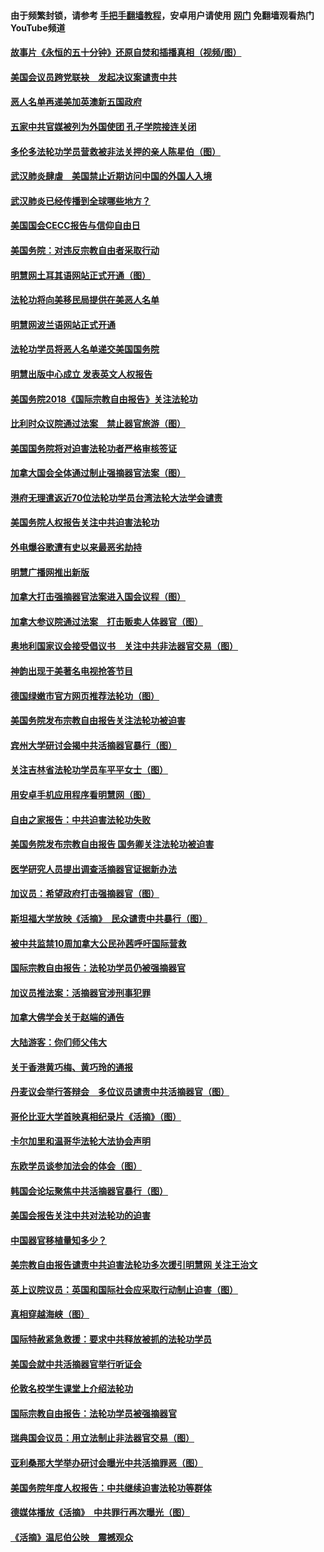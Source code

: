 #### 由于频繁封锁，请参考 [手把手翻墙教程](https://github.com/gfw-breaker/guides/wiki/)，安卓用户请使用 [网门](https://github.com/gfw-breaker/nogfw/blob/master/dl.md?t=01120300) 免翻墙观看热门YouTube频道 

#### [故事片《永恒的五十分钟》还原自焚和插播真相（视频/图）](../pages/245/403409.md?t=01120300) 

#### [美国会议员跨党联袂　发起决议案谴责中共](../pages/245/403005.md?t=01120300) 

#### [恶人名单再递美加英澳新五国政府](../pages/245/402115.md?t=01120300) 

#### [五家中共官媒被列为外国使团  孔子学院接连关闭](../pages/245/401938.md?t=01120300) 

#### [多伦多法轮功学员营救被非法关押的亲人陈星伯（图）](../pages/245/401541.md?t=01120300) 

#### [武汉肺炎肆虐　美国禁止近期访问中国的外国人入境](../pages/245/400610.md?t=01120300) 

#### [武汉肺炎已经传播到全球哪些地方？](../pages/245/400332.md?t=01120300) 

#### [美国国会CECC报告与信仰自由日](../pages/245/398816.md?t=01120300) 

#### [美国务院：对违反宗教自由者采取行动](../pages/245/397346.md?t=01120300) 

#### [明慧网土耳其语网站正式开通（图）](../pages/245/396316.md?t=01120300) 

#### [法轮功将向美移民局提供在美恶人名单](../pages/245/392679.md?t=01120300) 

#### [明慧网波兰语网站正式开通](../pages/245/390689.md?t=01120300) 

#### [法轮功学员将恶人名单递交美国国务院](../pages/245/390336.md?t=01120300) 

#### [明慧出版中心成立 发表英文人权报告](../pages/245/390212.md?t=01120300) 

#### [美国务院2018《国际宗教自由报告》关注法轮功](../pages/245/389073.md?t=01120300) 

#### [比利时众议院通过法案　禁止器官旅游（图）](../pages/245/388490.md?t=01120300) 

#### [美国国务院将对迫害法轮功者严格审核签证](../pages/245/388036.md?t=01120300) 

#### [加拿大国会全体通过制止强摘器官法案（图）](../pages/245/385804.md?t=01120300) 

#### [港府无理遣返近70位法轮功学员台湾法轮大法学会谴责](../pages/245/385663.md?t=01120300) 

#### [美国务院人权报告关注中共迫害法轮功](../pages/245/383923.md?t=01120300) 

#### [外电爆谷歌遭有史以来最恶劣劫持](../pages/245/377269.md?t=01120300) 

#### [明慧广播网推出新版](../pages/245/377179.md?t=01120300) 

#### [加拿大打击强摘器官法案进入国会议程（图）](../pages/245/376558.md?t=01120300) 

#### [加拿大参议院通过法案　打击贩卖人体器官（图）](../pages/245/376340.md?t=01120300) 

#### [奥地利国家议会接受倡议书　关注中共非法器官交易（图）](../pages/245/374450.md?t=01120300) 

#### [神韵出现于美著名电视抢答节目](../pages/245/373890.md?t=01120300) 

#### [德国绿嫩市官方网页推荐法轮功（图）](../pages/245/373870.md?t=01120300) 

#### [美国务院发布宗教自由报告关注法轮功被迫害](../pages/245/368219.md?t=01120300) 

#### [宾州大学研讨会揭中共活摘器官暴行（图）](../pages/245/364359.md?t=01120300) 

#### [关注吉林省法轮功学员车平平女士（图）](../pages/245/361778.md?t=01120300) 

#### [用安卓手机应用程序看明慧网（图）](../pages/245/353679.md?t=01120300) 

#### [自由之家报告：中共迫害法轮功失败](../pages/245/352914.md?t=01120300) 

#### [美国务院发布宗教自由报告 国务卿关注法轮功被迫害](../pages/245/352581.md?t=01120300) 

#### [医学研究人员提出调查活摘器官证据新办法](../pages/245/349164.md?t=01120300) 

#### [加议员：希望政府打击强摘器官（图）](../pages/245/348742.md?t=01120300) 

#### [斯坦福大学放映《活摘》　民众谴责中共暴行（图）](../pages/245/348695.md?t=01120300) 

#### [被中共监禁10周加拿大公民孙茜呼吁国际营救](../pages/245/346830.md?t=01120300) 

#### [国际宗教自由报告：法轮功学员仍被强摘器官](../pages/245/346264.md?t=01120300) 

#### [加议员推法案：活摘器官涉刑事犯罪](../pages/245/345691.md?t=01120300) 

#### [加拿大佛学会关于赵端的通告](../pages/245/344995.md?t=01120300) 

#### [大陆游客：你们师父伟大](../pages/245/345076.md?t=01120300) 

#### [关于香港黄巧梅、黄巧玲的通报](../pages/245/344013.md?t=01120300) 

#### [丹麦议会举行答辩会　多位议员谴责中共活摘器官（图）](../pages/245/338901.md?t=01120300) 

#### [哥伦比亚大学首映真相纪录片《活摘》（图）](../pages/245/338573.md?t=01120300) 

#### [卡尔加里和温哥华法轮大法协会声明](../pages/245/337877.md?t=01120300) 

#### [东欧学员谈参加法会的体会（图）](../pages/245/337572.md?t=01120300) 

#### [韩国会论坛聚焦中共活摘器官暴行（图）](../pages/245/336378.md?t=01120300) 

#### [美国会报告关注中共对法轮功的迫害](../pages/245/336037.md?t=01120300) 

#### [中国器官移植量知多少？](../pages/245/335230.md?t=01120300) 

#### [美宗教自由报告谴责中共迫害法轮功多次援引明慧网 关注王治文](../pages/245/332811.md?t=01120300) 

#### [英上议院议员：英国和国际社会应采取行动制止迫害（图）](../pages/245/331105.md?t=01120300) 

#### [真相穿越海峡（图）](../pages/245/330941.md?t=01120300) 

#### [国际特赦紧急救援：要求中共释放被抓的法轮功学员](../pages/245/330548.md?t=01120300) 

#### [美国会就中共活摘器官举行听证会](../pages/245/330507.md?t=01120300) 

#### [伦敦名校学生课堂上介绍法轮功](../pages/245/329590.md?t=01120300) 

#### [国际宗教自由报告：法轮功学员被强摘器官](../pages/245/327469.md?t=01120300) 

#### [瑞典国会议员：用立法制止非法器官交易（图）](../pages/245/327391.md?t=01120300) 

#### [亚利桑那大学举办研讨会曝光中共活摘罪恶（图）](../pages/245/326761.md?t=01120300) 

#### [美国务院年度人权报告：中共继续迫害法轮功等群体](../pages/245/326697.md?t=01120300) 

#### [德媒体播放《活摘》　中共罪行再次曝光（图）](../pages/245/324655.md?t=01120300) 

#### [《活摘》温尼伯公映　震撼观众](../pages/245/324614.md?t=01120300) 

